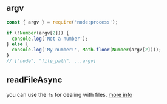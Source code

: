 
## argv

```js
const { argv } = require('node:process');

if (!Number(argv[2])) {
  console.log('Not a number');
} else {
  console.log('My number:', Math.floor(Number(argv[2])));
}
// ["node", "file_path", ...argv]
```

## readFileAsync

you can use the `fs` for dealing with files. [more info](https://geekflare.com/handling-files-in-javascript/)